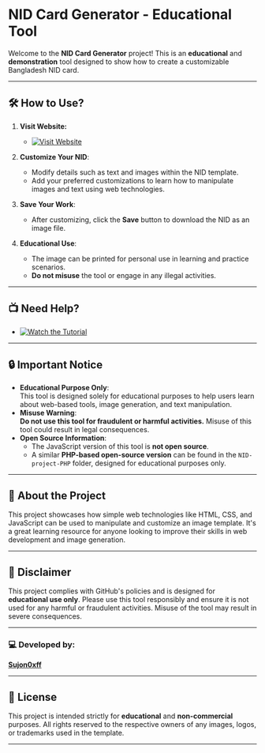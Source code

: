 # NID Card Generator - Educational Tool

Welcome to the **NID Card Generator** project! This is an **educational** and **demonstration** tool designed to show how to create a customizable Bangladesh NID card.  

---

## 🛠️ How to Use?

1. **Visit Website:**

    - [![Visit Website](https://img.shields.io/badge/Visit-Website-blue?style=for-the-badge)](https://sujon0xff.github.io/nid/)
      
2. **Customize Your NID**:  
   - Modify details such as text and images within the NID template.  
   - Add your preferred customizations to learn how to manipulate images and text using web technologies.  
3. **Save Your Work**:  
   - After customizing, click the **Save** button to download the NID as an image file.  
4. **Educational Use**:  
   - The image can be printed for personal use in learning and practice scenarios.  
   - **Do not misuse** the tool or engage in any illegal activities.  

---

## 📺 Need Help?

   - [![Watch the Tutorial](https://img.shields.io/badge/Watch-Tutorial-red?style=for-the-badge&logo=youtube)](https://youtu.be/2nXoiIuKBrs?si=72eQoBnBNx20Co4Z)

---

## 🔒 Important Notice  
- **Educational Purpose Only**:  
   This tool is designed solely for educational purposes to help users learn about web-based tools, image generation, and text manipulation.  
- **Misuse Warning**:  
   **Do not use this tool for fraudulent or harmful activities.** Misuse of this tool could result in legal consequences.  
- **Open Source Information**:  
   - The JavaScript version of this tool is **not open source**.  
   - A similar **PHP-based open-source version** can be found in the `NID-project-PHP` folder, designed for educational purposes only.

---

## 🚀 About the Project  
This project showcases how simple web technologies like HTML, CSS, and JavaScript can be used to manipulate and customize an image template. It's a great learning resource for anyone looking to improve their skills in web development and image generation.  

---

## 📢 Disclaimer  
This project complies with GitHub's policies and is designed for **educational use only**. Please use this tool responsibly and ensure it is not used for any harmful or fraudulent activities. Misuse of the tool may result in severe consequences.  

---

### 💻 Developed by:  
**[Sujon0xff](https://github.com/sujon0xff)**  

---

## 📝 License  
This project is intended strictly for **educational** and **non-commercial** purposes. All rights reserved to the respective owners of any images, logos, or trademarks used in the template.

---

